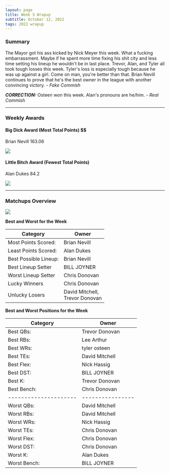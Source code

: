 ```yaml
---
layout: page
title: Week 5 Wrapup
subtitle: October 12, 2022
tags: 2022 wrapup
---
```


### Summary
The Mayor got his ass kicked by Nick Meyer this week. What a fucking embarrassment. Maybe if he spent more time fixing his shit city and less time setting his lineup he wouldn't be in last place. Trevor, Alan, and Tyler all took tough losses this week. Tyler's loss is especially tough because he was up against a girl. Come on man, you're better than that. Brian Nevill continues to prove that he's the best owner in the league with another convincing victory.
  *- Fake Commish*

***CORRECTION:*** Osteen won this week.  Alan's pronouns are he/him.
  *- Real Commish*

___

### Weekly Awards

#### Big Dick Award (Most Total Points) $$
Brian Nevill 163.06 

![](https://media3.giphy.com/media/l378egFh9ajHY0fUk/giphy.gif?cid=3aa7f812pxeg11b9nfdkbttbia3kqjepb6ocpygkb4o9vj6t&rid=giphy.gif&ct=g)

#### Little Bitch Award (Fewest Total Points)
Alan Dukes 84.2 

![](https://media4.giphy.com/media/kUxS0JU3ZYbKsUUMky/giphy.gif?cid=3aa7f812asv1m76rly5abxwhbwfi404el3esb5tjd49tc1yq&rid=giphy.gif&ct=g)


___

### Matchups Overview

![](../assets/img/week5_matchups.png)


**Best and Worst for the Week**


| Category              | Owner                               |
|-----------------------|-------------------------------------|
| Most Points Scored:   | Brian Nevill                        |
| Least Points Scored:  | Alan Dukes                          |
| Best Possible Lineup: | Brian Nevill                        |
| Best Lineup Setter    | BILL JOYNER                         |
| Worst Lineup Setter   | Chris Donovan                       |
| Lucky Winners         | Chris Donovan                       |
| Unlucky Losers        | David Mitchell,<br />Trevor Donovan |


**Best and Worst Positions for the Week**


| Category              | Owner            |
|-----------------------|------------------|
| Best QBs:             | Trevor  Donovan  |
| Best RBs:             | Lee Arthur       |
| Best WRs:             | tyler osteen     |
| Best TEs:             | David Mitchell   |
| Best Flex:            | Nick Hassig      |
| Best DST:             | BILL JOYNER      |
| Best K:               | Trevor  Donovan  |
| Best Bench:           | Chris Donovan    |
| --------------------- | ---------------- |
| Worst QBs:            | David Mitchell   |
| Worst RBs:            | David Mitchell   |
| Worst WRs:            | Nick Hassig      |
| Worst TEs:            | Chris Donovan    |
| Worst Flex:           | Chris Donovan    |
| Worst DST:            | Chris Donovan    |
| Worst K:              | Alan Dukes       |
| Worst Bench:          | BILL JOYNER      |

